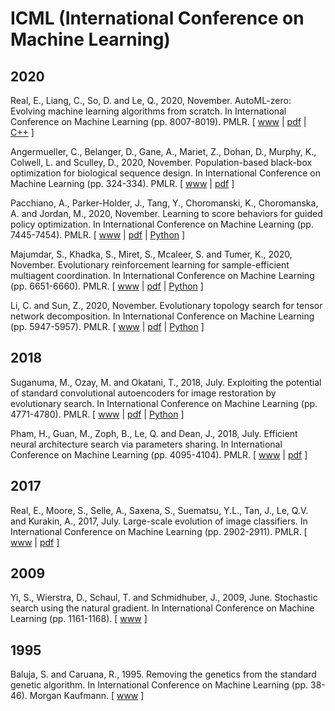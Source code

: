 # ICML (International Conference on Machine Learning)

## 2020

Real, E., Liang, C., So, D. and Le, Q., 2020, November. AutoML-zero: Evolving machine learning algorithms from scratch. In International Conference on Machine Learning (pp. 8007-8019). PMLR. [ [www](http://proceedings.mlr.press/v119/real20a.html) | [pdf](http://proceedings.mlr.press/v119/real20a/real20a.pdf) | [C++](https://github.com/google-research/google-research/tree/master/automl_zero) ]

Angermueller, C., Belanger, D., Gane, A., Mariet, Z., Dohan, D., Murphy, K., Colwell, L. and Sculley, D., 2020, November. Population-based black-box optimization for biological sequence design. In International Conference on Machine Learning (pp. 324-334). PMLR. [ [www](http://proceedings.mlr.press/v119/angermueller20a.html) | [pdf](http://proceedings.mlr.press/v119/angermueller20a/angermueller20a.pdf) ]

Pacchiano, A., Parker-Holder, J., Tang, Y., Choromanski, K., Choromanska, A. and Jordan, M., 2020, November. Learning to score behaviors for guided policy optimization. In International Conference on Machine Learning (pp. 7445-7454). PMLR. [ [www](http://proceedings.mlr.press/v119/pacchiano20a.html) | [pdf](http://proceedings.mlr.press/v119/pacchiano20a/pacchiano20a.pdf) | [Python](https://github.com/behaviorguidedRL/BGRL) ]

Majumdar, S., Khadka, S., Miret, S., Mcaleer, S. and Tumer, K., 2020, November. Evolutionary reinforcement learning for sample-efficient multiagent coordination. In International Conference on Machine Learning (pp. 6651-6660). PMLR. [ [www](http://proceedings.mlr.press/v119/majumdar20a.html) | [pdf](http://proceedings.mlr.press/v119/majumdar20a/majumdar20a.pdf) | [Python](https://anonymous.4open.science/repository/1590ffb0-aa6b-4838-9d59-ae20cdd8df11/README.md) ]

Li, C. and Sun, Z., 2020, November. Evolutionary topology search for tensor network decomposition. In International Conference on Machine Learning (pp. 5947-5957). PMLR. [ [www](http://proceedings.mlr.press/v119/li20l.html) | [pdf](http://proceedings.mlr.press/v119/li20l/li20l.pdf) | [Python](https://github.com/minogame/icml2020-TNGA) ]

## 2018

Suganuma, M., Ozay, M. and Okatani, T., 2018, July. Exploiting the potential of standard convolutional autoencoders for image restoration by evolutionary search. In International Conference on Machine Learning (pp. 4771-4780). PMLR. [ [www](http://proceedings.mlr.press/v80/suganuma18a.html) | [pdf](http://proceedings.mlr.press/v80/suganuma18a/suganuma18a.pdf) | [Python](https://github.com/sg-nm/Evolutionary-Autoencoders) ]

Pham, H., Guan, M., Zoph, B., Le, Q. and Dean, J., 2018, July. Efficient neural architecture search via parameters sharing. In International Conference on Machine Learning (pp. 4095-4104). PMLR. [ [www](http://proceedings.mlr.press/v80/pham18a.html) | [pdf](http://proceedings.mlr.press/v80/pham18a/pham18a.pdf) ]

## 2017

Real, E., Moore, S., Selle, A., Saxena, S., Suematsu, Y.L., Tan, J., Le, Q.V. and Kurakin, A., 2017, July. Large-scale evolution of image classifiers. In International Conference on Machine Learning (pp. 2902-2911). PMLR. [ [www](http://proceedings.mlr.press/v70/real17a.html) | [pdf](http://proceedings.mlr.press/v70/real17a/real17a.pdf) ]

## 2009

Yi, S., Wierstra, D., Schaul, T. and Schmidhuber, J., 2009, June. Stochastic search using the natural gradient. In International Conference on Machine Learning (pp. 1161-1168). [ [www](https://dl.acm.org/doi/abs/10.1145/1553374.1553522) ]

## 1995

Baluja, S. and Caruana, R., 1995. Removing the genetics from the standard genetic algorithm. In International Conference on Machine Learning (pp. 38-46). Morgan Kaufmann. [ [www](https://www.sciencedirect.com/science/article/pii/B9781558603776500141) ]
